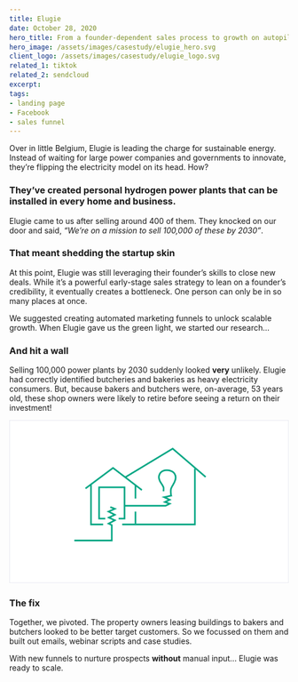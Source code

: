 ```yaml
---
title: Elugie
date: October 28, 2020
hero_title: From a founder-dependent sales process to growth on autopilot
hero_image: /assets/images/casestudy/elugie_hero.svg
client_logo: /assets/images/casestudy/elugie_logo.svg
related_1: tiktok
related_2: sendcloud
excerpt:
tags:
- landing page
- Facebook
- sales funnel
---
```


<p class="lead">
Over in little Belgium, Elugie is leading the charge for sustainable energy.
Instead of waiting for large power companies and governments to innovate, they’re flipping the electricity model on its head. How?
</p>

### They’ve created personal hydrogen power plants that can be installed in every home and business.
Elugie came to us after selling around 400 of them. They knocked on our door and said, *“We’re on a mission to sell 100,000 of these by 2030”*.

### That meant shedding the startup skin

At this point, Elugie was still leveraging their founder’s skills to close new deals. While it’s a powerful early-stage sales strategy to lean on a founder’s credibility, it eventually creates a bottleneck. One person can only be in so many places at once.

We suggested creating automated marketing funnels to unlock scalable growth. When Elugie gave us the green light, we started our research...



### And hit a wall

Selling 100,000 power plants by 2030 suddenly looked **very** unlikely.
Elugie had correctly identified butcheries and bakeries as heavy electricity consumers. But, because bakers and butchers were, on-average, 53 years old, these shop owners were likely to retire before seeing a return on their investment!


![](/assets/images/casestudy/elugie_1.png)

### The fix

Together, we pivoted. The property owners leasing buildings to bakers and butchers looked to be better target customers. So we focussed on them and built out emails, webinar scripts and case studies.

With new funnels to nurture prospects **without** manual input... Elugie was ready to scale.